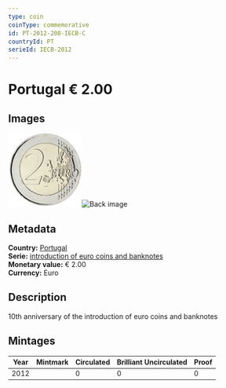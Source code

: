 ```yaml
---
type: coin
coinType: commemorative
id: PT-2012-200-IECB-C
countryId: PT
serieId: IECB-2012
---
```


# Portugal € 2.00

## Images

<img src="../../Images/common-2007-200.png" height="150" alt="Front image"><img src="Images/PT-2012-200-000.png" height="150" alt="Back image">

## Metadata

**Country:** [Portugal](../../Countries/Portugal/index.md)\
**Serie:** [introduction of euro coins and banknotes](index.md)\
**Monetary value:** € 2.00\
**Currency:** Euro

## Description
10th anniversary of the introduction of euro coins and banknotes

## Mintages

| Year | Mintmark | Circulated | Brilliant Uncirculated | Proof |
| ---- | -------- | ---------- | ---------------------- | ----- |
| 2012 |  | 0| 0 | 0 |
